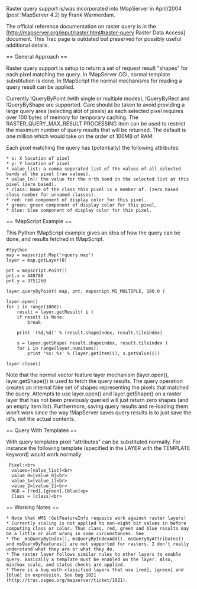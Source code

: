 Raster query support is/was incorporated into !MapServer in April/2004 (post !MapServer 4.2) by Frank Warmerdam.                                                                                                                                                                                                                                                                                                                                                                                                                                                    
                                                                                                                                                                                                                                                                                                                                                                                                                                                                                                                                                                    
The official reference documentation on raster query is in the [http://mapserver.org/input/raster.html#raster-query Raster Data Access] document.  This Trac page is outdated but preserved for possibly useful additional details.                                                                                                                                                                                                                                                                                                                                 
                                                                                                                                                                                                                                                                                                                                                                                                                                                                                                                                                                    
== General Approach ==                                                                                                                                                                                                                                                                                                                                                                                                                                                                                                                                              
                                                                                                                                                                                                                                                                                                                                                                                                                                                                                                                                                                    
Raster query support is setup to return a set of request result "shapes" for each pixel matching the query. In !MapServer CGI, normal template substitution is done. In !MapScript the normal mechanisms for reading a query result can be applied.                                                                                                                                                                                                                                                                                                                 
                                                                                                                                                                                                                                                                                                                                                                                                                                                                                                                                                                    
Currently !QueryByPoint (with single or multiple modes), !QueryByRect and !QueryByShape are supported. Care should be taken to avoid providing a large query area (selecting alot of pixels) as each selected pixel requires over 100 bytes of memory for temporary caching. The RASTER_QUERY_MAX_RESULT PROCESSING item can be used to restrict the maximum number of query results that will be returned. The default is one million which would take on the order of 100MB of RAM.                                                                               
                                                                                                                                                                                                                                                                                                                                                                                                                                                                                                                                                                    
Each pixel matching the query has (potentially) the following attributes:                                                                                                                                                                                                                                                                                                                                                                                                                                                                                           
                                                                                                                                                                                                                                                                                                                                                                                                                                                                                                                                                                    
    * x: X location of pixel                                                                                                                                                                                                                                                                                                                                                                                                                                                                                                                                        
    * y: Y location of pixel                                                                                                                                                                                                                                                                                                                                                                                                                                                                                                                                        
    * value_list: a comma seperated list of the values of all selected bands at the pixel (raw values).                                                                                                                                                                                                                                                                                                                                                                                                                                                             
    * value_[n]: the value for the n'th band in the selected list at this pixel (zero based).                                                                                                                                                                                                                                                                                                                                                                                                                                                                       
    * class: Name of the class this pixel is a member of. (zero based class number for unnamed classes).                                                                                                                                                                                                                                                                                                                                                                                                                                                            
    * red: red component of display color for this pixel.                                                                                                                                                                                                                                                                                                                                                                                                                                                                                                           
    * green: green component of display color for this pixel.                                                                                                                                                                                                                                                                                                                                                                                                                                                                                                       
    * blue: blue component of display color for this pixel.                                                                                                                                                                                                                                                                                                                                                                                                                                                                                                         
                                                                                                                                                                                                                                                                                                                                                                                                                                                                                                                                                                    
== !MapScript Example ==                                                                                                                                                                                                                                                                                                                                                                                                                                                                                                                                            
                                                                                                                                                                                                                                                                                                                                                                                                                                                                                                                                                                    
This Python !MapScript example gives an idea of how the query can be done, and results fetched in !MapScript.                                                                                                                                                                                                                                                                                                                                                                                                                                                       

```                                                                                                                                                                                                                                                                                                                                                                                                                                                                                                                                                                 
#!python                                                                                                                                                                                                                                                                                                                                                                                                                                                                                                                                                            
map = mapscript.Map('rquery.map')                                                                                                                                                                                                                                                                                                                                                                                                                                                                                                                                   
layer = map.getLayer(0)                                                                                                                                                                                                                                                                                                                                                                                                                                                                                                                                             
                                                                                                                                                                                                                                                                                                                                                                                                                                                                                                                                                                    
pnt = mapscript.Point()                                                                                                                                                                                                                                                                                                                                                                                                                                                                                                                                             
pnt.x = 440780                                                                                                                                                                                                                                                                                                                                                                                                                                                                                                                                                      
pnt.y = 3751260                                                                                                                                                                                                                                                                                                                                                                                                                                                                                                                                                     
                                                                                                                                                                                                                                                                                                                                                                                                                                                                                                                                                                    
layer.queryByPoint( map, pnt, mapscript.MS_MULTIPLE, 180.0 )                                                                                                                                                                                                                                                                                                                                                                                                                                                                                                        
                                                                                                                                                                                                                                                                                                                                                                                                                                                                                                                                                                    
layer.open()                                                                                                                                                                                                                                                                                                                                                                                                                                                                                                                                                        
for i in range(1000):                                                                                                                                                                                                                                                                                                                                                                                                                                                                                                                                               
    result = layer.getResult( i )                                                                                                                                                                                                                                                                                                                                                                                                                                                                                                                                   
    if result is None:                                                                                                                                                                                                                                                                                                                                                                                                                                                                                                                                              
        break                                                                                                                                                                                                                                                                                                                                                                                                                                                                                                                                                       
                                                                                                                                                                                                                                                                                                                                                                                                                                                                                                                                                                    
    print '(%d,%d)' % (result.shapeindex, result.tileindex)                                                                                                                                                                                                                                                                                                                                                                                                                                                                                                         
                                                                                                                                                                                                                                                                                                                                                                                                                                                                                                                                                                    
    s = layer.getShape( result.shapeindex, result.tileindex )                                                                                                                                                                                                                                                                                                                                                                                                                                                                                                       
    for i in range(layer.numitems):                                                                                                                                                                                                                                                                                                                                                                                                                                                                                                                                 
        print '%s: %s' % (layer.getItem(i), s.getValue(i))                                                                                                                                                                                                                                                                                                                                                                                                                                                                                                          
                                                                                                                                                                                                                                                                                                                                                                                                                                                                                                                                                                    
layer.close()                                                                                                                                                                                                                                                                                                                                                                                                                                                                                                                                                       
```                                                                                                                                                                                                                                                                                                                                                                                                                                                                                                                                                                 
Note that the normal vector feature layer mechanism (layer.open(), layer.getShape()) is used to fetch the query results. The query operation creates an internal fake set of shapes representing the pixels that matched the query. Attempts to use layer.open() and layer.getShape() on a raster layer that has not been previously queried will just return zero shapes (and an empty item list). Furthermore, saving query results and re-loading them won't work since the way !MapServer saves query results is to just save the id's, not the actual contents.
                                                                                                                                                                                                                                                                                                                                                                                                                                                                                                                                                                    
== Query With Templates ==                                                                                                                                                                                                                                                                                                                                                                                                                                                                                                                                          
                                                                                                                                                                                                                                                                                                                                                                                                                                                                                                                                                                    
With query templates pixel "attributes" can be substituted normally. For instance the following template (specified in the LAYER with the TEMPLATE keyword) would work normally:                                                                                                                                                                                                                                                                                                                                                                                    

```                                                                                                                                                                                                                                                                                                                                                                                                                                                                                                                                                                 
 Pixel:<br>                                                                                                                                                                                                                                                                                                                                                                                                                                                                                                                                                         
  values=[value_list]<br>                                                                                                                                                                                                                                                                                                                                                                                                                                                                                                                                           
  value_0=[value_0]<br>                                                                                                                                                                                                                                                                                                                                                                                                                                                                                                                                             
  value_1=[value_1]<br>                                                                                                                                                                                                                                                                                                                                                                                                                                                                                                                                             
  value_2=[value_2]<br>                                                                                                                                                                                                                                                                                                                                                                                                                                                                                                                                             
  RGB = [red],[green],[blue]<p>                                                                                                                                                                                                                                                                                                                                                                                                                                                                                                                                     
  Class = [class]<br>                                                                                                                                                                                                                                                                                                                                                                                                                                                                                                                                               
```                                                                                                                                                                                                                                                                                                                                                                                                                                                                                                                                                                 
== Working Notes ==                                                                                                                                                                                                                                                                                                                                                                                                                                                                                                                                                 
                                                                                                                                                                                                                                                                                                                                                                                                                                                                                                                                                                    
    * Note that WMS !GetFeatureInfo requests work against raster layers!                                                                                                                                                                                                                                                                                                                                                                                                                                                                                            
    * Currently scaling is not applied to non-eight bit values in before computing class or color. Thus class, red, green and blue results may be a little or alot wrong in some circumstances. See                                                                                                                                                                                                                                                                                                                                                                 
    * The _msQueryByIndex(), msQueryByIndexAdd(), msQueryByAttributes() and msQueryByFeatures() are not supported for rasters. I don't really understand what they are or what they do.                                                                                                                                                                                                                                                                                                                                                                             
    * The raster layer follows similar rules to other layers to enable query. Basically a template must be enabled on the layer. Also, min/max scale, and status checks are applied.                                                                                                                                                                                                                                                                                                                                                                                
    * There is a bug with classified layers that use [red], [green] and [blue] in expression. See bug 1021 (http://trac.osgeo.org/mapserver/ticket/1021).                                                                                                                                                                                                                                                                                                                                                                                                           

